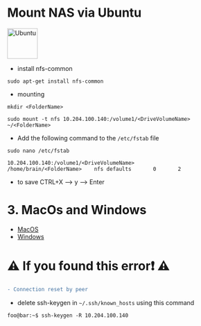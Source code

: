 # Mount NAS via Ubuntu

<img src="https://seeklogo.com/images/U/ubuntu-logo-8FDEC6A07B-seeklogo.com.png" alt="Ubuntu" width="70"/>

- install nfs-common

```console
sudo apt-get install nfs-common
```
- mounting
```console
mkdir <FolderName>
```
```console
sudo mount -t nfs 10.204.100.140:/volume1/<DriveVolumeName> ~/<FolderName>
```
- Add the following command to the `/etc/fstab` file
```console
sudo nano /etc/fstab
```
```console
10.204.100.140:/volume1/<DriveVolumeName>       /home/brain/<FolderName>	nfs	defaults       0       2
```
- to save CTRL+X -->  y --> Enter
# 3. MacOs and Windows
- [MacOS](https://www.synology.com/helpfile/help/DSM/5.2/dsm/enu/Tutorial/store_with_mac.html)
- [Windows](https://www.synology.com/en-global/knowledgebase/DSM/help/DSM/Tutorial/store_with_windows)

# :warning: If you found this error:exclamation: :warning:

```diff
- Connection reset by peer
```
- delete ssh-keygen in `~/.ssh/known_hosts` using this command

```console
foo@bar:~$ ssh-keygen -R 10.204.100.140
```